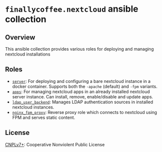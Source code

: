 # `finallycoffee.nextcloud` ansible collection

## Overview

This ansible collection provides various roles for deploying
and managing nextcloud installations

## Roles

- [`server`](roles/server/README.md): For deploying
  and configuring a bare nextcloud instance in a docker container.
  Supports both the `-apache` (default) and `-fpm` variants.
- [`apps`](roles/apps/README.md):
  For managing nextcloud apps in an already installed nextcloud
  server instance. Can install, remove, enable/disable and update apps.
- [`ldap_user_backend`](roles/ldap_user_backend/README.md):
  Manages LDAP authentication sources in installed nextcloud instances.
- [`nginx_fpm_proxy`](roles/nginx_fpm_proxy/README.md):
  Reverse proxy role which connects to nextcloud using FPM
  and serves static content.

## License

[CNPLv7+](LICENSE.md): Cooperative Nonviolent Public License
